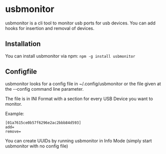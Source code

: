 # usbmonitor

usbmonitor is a cli tool to monitor usb ports for usb devices.
You can add hooks for insertion and removal of devices.

## Installation

You can install usbmonitor via npm:
`npm -g install usbmonitor`

## Configfile

usbmonitor looks for a config file in ~/.config/usbmonitor or the
file given at the --config command line parameter.

The file is in INI Format with a section for every USB Device you
want to monitor.

Example:
```
[01a7615ce0b57f6296e2ac2bbb84d593]
add=
remove=
```
You can create UUIDs by running usbmonitor in Info Mode (simply start usbmonitor with no config file)
